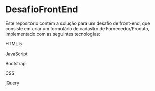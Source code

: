 # DesafioFrontEnd

Este repositório contém a solução para um desafio de front-end, que consiste em criar um formulário de cadastro de Fornecedor/Produto, implementado com as seguintes tecnologias:

HTML 5

JavaScript 

Bootstrap

CSS

jQuery 

